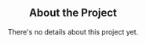 
<h2 style="text-align:center;">About the Project</h2>

<p align="center">
There's no details about this project yet.
</p>